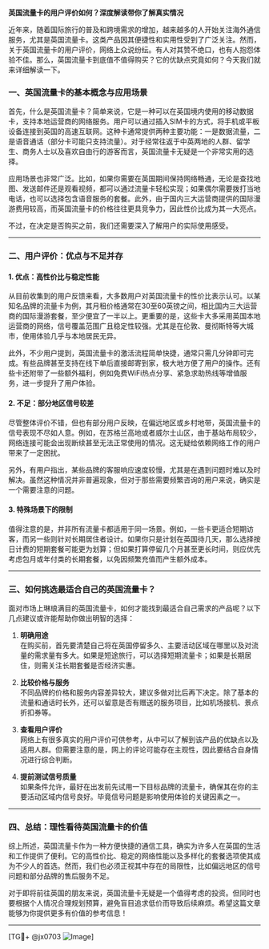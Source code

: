 **英国流量卡的用户评价如何？深度解读带你了解真实情况**

近年来，随着国际旅行的普及和跨境需求的增加，越来越多的人开始关注海外通信服务，尤其是英国流量卡。这类产品因其便捷性和实用性受到了广泛关注。然而，关于英国流量卡的用户评价，网络上众说纷纭。有人对其赞不绝口，也有人抱怨体验不佳。那么，英国流量卡到底值不值得购买？它的优缺点究竟如何？今天我们就来详细解读一下。

### **一、英国流量卡的基本概念与应用场景**

首先，什么是英国流量卡？简单来说，它是一种可以在英国境内使用的移动数据卡，支持本地运营商的网络服务。用户可以通过插入SIM卡的方式，将手机或平板设备连接到英国的高速互联网。这种卡通常提供两种主要功能：一是数据流量，二是语音通话（部分卡可能只支持流量）。对于经常往返于中英两地的人群、留学生、商务人士以及喜欢自由行的游客而言，英国流量卡无疑是一个非常实用的选择。

应用场景也非常广泛。比如，如果你需要在英国期间保持网络畅通，无论是查找地图、发送邮件还是观看视频，都可以通过流量卡轻松实现；如果偶尔需要拨打当地电话，也可以选择包含语音服务的套餐。此外，由于国内三大运营商提供的国际漫游费用较高，而英国流量卡的价格往往更具竞争力，因此性价比成为其一大亮点。

不过，在决定是否购买之前，我们还需要深入了解用户的实际使用感受。

---

### **二、用户评价：优点与不足并存**

#### **1. 优点：高性价比与稳定性能**
从目前收集到的用户反馈来看，大多数用户对英国流量卡的性价比表示认可。以某知名品牌的流量卡为例，其月租价格通常在30至60英镑之间，相比国内三大运营商的国际漫游套餐，至少便宜了一半以上。更重要的是，这些卡大多采用英国本地运营商的网络，信号覆盖范围广且稳定性较强。尤其是在伦敦、曼彻斯特等大城市，使用体验几乎与本地居民无异。

此外，不少用户提到，英国流量卡的激活流程简单快捷，通常只需几分钟即可完成。有些品牌甚至支持在线下单后直接邮寄到家，极大地方便了用户的操作。还有些卡还附带了一些额外福利，例如免费WiFi热点分享、紧急求助热线等增值服务，进一步提升了用户体验。

#### **2. 不足：部分地区信号较差**
尽管整体评价不错，但也有部分用户反映，在偏远地区或乡村地带，英国流量卡的信号表现不尽如人意。例如，在苏格兰高地或者威尔士山区，由于基站布局较少，网络连接可能会出现断续甚至无法正常使用的情况。这无疑给依赖网络工作的用户带来了一定困扰。

另外，有用户指出，某些品牌的客服响应速度较慢，尤其是在遇到问题时难以及时解决。虽然这种情况并非普遍现象，但对于那些需要频繁咨询的用户来说，确实是一个需要注意的问题。

#### **3. 特殊场景下的限制**
值得注意的是，并非所有流量卡都适用于同一场景。例如，一些卡更适合短期访客，而另一些则针对长期居住者设计。如果你只是计划在英国待几天，那么选择按日计费的短期套餐可能更为划算；但如果打算停留几个月甚至更长时间，则应优先考虑包月或年付类的长期套餐，以免因频繁充值而产生额外成本。

---

### **三、如何挑选最适合自己的英国流量卡？**

面对市场上琳琅满目的英国流量卡，如何才能找到最适合自己需求的产品呢？以下几点建议或许能帮助你做出明智的选择：

1. **明确用途**  
   在购买前，首先要清楚自己将在英国停留多久、主要活动区域在哪里以及对流量的需求量有多大。如果是短途旅行，可以选择短期流量卡；如果是长期居住，则需关注长期套餐是否经济实惠。

2. **比较价格与服务**  
   不同品牌的价格和服务内容差异较大，建议多做对比后再下决定。除了基本的流量和通话时长外，还可以留意是否有赠送的服务项目，比如机场接机、景点折扣券等。

3. **查看用户评价**  
   网络上有很多真实的用户评价可供参考，从中可以了解到该产品的优缺点以及适用人群。但需要注意的是，网上的评论可能存在主观性，因此要结合自身情况进行综合判断。

4. **提前测试信号质量**  
   如果条件允许，最好在出发前先试用一下目标品牌的流量卡，确保其在你的主要活动区域内信号良好。毕竟信号问题是影响使用体验的关键因素之一。

---

### **四、总结：理性看待英国流量卡的价值**

综上所述，英国流量卡作为一种方便快捷的通信工具，确实为许多人在英国的生活和工作提供了便利。它的高性价比、稳定的网络性能以及多样化的套餐选项使其成为不少人的首选。然而，我们也必须正视其中存在的局限性，比如偏远地区的信号问题和部分品牌的售后服务不足。

对于即将前往英国的朋友来说，英国流量卡无疑是一个值得考虑的投资。但同时也要根据个人情况合理规划预算，避免盲目追求低价而导致后续麻烦。希望这篇文章能够为你提供更多有价值的参考信息！

---

[TG💪+ @jx0703 ![Image](https://github.com/user-attachments/assets/dbca1d08-cadb-493c-b0ec-ad6f7a83f270)]